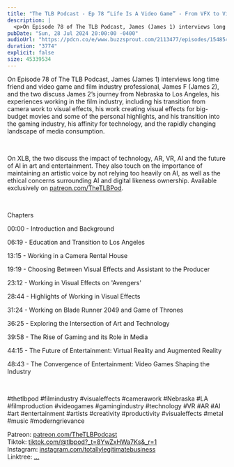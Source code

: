 ```yaml
---
title: "The TLB Podcast - Ep 78 “Life Is A Video Game” - From VFX to Video Games with James F"
description: |
  <p>On Episode 78 of The TLB Podcast, James (James 1) interviews long time friend and video game and film industry professional, James F (James 2), and the two discuss James 2’s journey from Nebraska to Los Angeles, his experiences working in the film industry, including his transition from camera work to visual effects, his work creating visual effects for big-budget movies and some of the personal highlights, and his transition into the gaming industry, his affinity for technology, and the rapidly changing landscape of media consumption. </p><p><br/></p><p>On XLB, the two discuss the impact of technology, AR, VR, AI and the future of AI in art and entertainment. They also touch on the importance of maintaining an artistic voice by not relying too heavily on AI, as well as the ethical concerns surrounding AI and digital likeness ownership. Available exclusively on <a href='http://patreon.com/TheTLBPod'>patreon.com/TheTLBPod</a>.</p><p><br/></p><p>Chapters</p><p>00:00 - Introduction and Background</p><p>06:19 - Education and Transition to Los Angeles</p><p>13:15 - Working in a Camera Rental House</p><p>19:19 - Choosing Between Visual Effects and Assistant to the Producer</p><p>23:12 - Working in Visual Effects on &apos;Avengers&apos;</p><p>28:44 - Highlights of Working in Visual Effects</p><p>31:24 - Working on Blade Runner 2049 and Game of Thrones</p><p>36:25 - Exploring the Intersection of Art and Technology</p><p>39:58 - The Rise of Gaming and its Role in Media</p><p>44:15 - The Future of Entertainment: Virtual Reality and Augmented Reality</p><p>48:43 - The Convergence of Entertainment: Video Games Shaping the Industry</p><p><br/></p><p>#thetlbpod #filmindustry #visualeffects #camerawork #Nebraska #LA #filmproduction #videogames #gamingindustry #technology #VR #AR #AI #art #entertainment #artists #creativity #productivity #visualeffects #metal #music #moderngrievance</p><p>Patreon: <a href='https://www.youtube.com/redirect?event=channel_description&amp;redir_token=QUFFLUhqbHJwOWd4SjlUSkRCaG9HTnBLUWtMaUVjRWd5Z3xBQ3Jtc0tuRGV5Nl9WT0l1eTZsdjhOQUVJTmR6RzJMWDhJeFhSOElCNTNQdTBwVk9Gd0N6RE5FMWNCNmZ4TXRhNHZhS0hzdEltdEppNUlpUTFCN1lSeGZQVFNwS2dlSkUxb2p6Ui1iTTVGYmY3NVZVY0hJNWFaNA&amp;q=https%3A%2F%2Fwww.patreon.com%2FTheTLBPodcast'>patreon.com/TheTLBPodcast</a><br/>Tiktok: <a href='https://www.youtube.com/redirect?event=channel_description&amp;redir_token=QUFFLUhqa3hqQTB0SGVhSl94YjdxZnhjMEN1eWk3OXYtd3xBQ3Jtc0ttZFFJYjAxMHlXeDFsWm54Mlk3S240d2VWUGwxWjQzSmdmM3VkX2g4aHk2eTYzX1VUN1FtcjFueW9hcXEtV3FLdTZRQzNwQUt6anBGbzFLMXVhc0s4LUp2WndRV1NnY3I4dEd4WkxpZ0ZfMHBwYkJYSQ&amp;q=https%3A%2F%2Fwww.tiktok.com%2F%40tlbpod%3F_t%3D8YwZxHWa7Ks%26_r%3D1'>tiktok.com/@tlbpod?_t=8YwZxHWa7Ks&amp;_r=1</a><br/>Instagram: <a href='https://www.youtube.com/redirect?event=channel_description&amp;redir_token=QUFFLUhqbm9fRUxibWVsdmNmazlnc3YtREhhb0xfSHZTd3xBQ3Jtc0ttVGVJX3VEeld4Y255MHc5d3d1S3pVc2RGbUVIQWZGX2lXR3FBSWl0dTZfbW54WUdnUUdtanBMcEowUzA3MmNUekdBWXIzNU9VVDhZbEctbzlMOEFqbnBFQS0wRHM3bGJyUE9Hczg4ZjFUVFpLZ3g5bw&amp;q=https%3A%2F%2Fwww.instagram.com%2Ftotallylegitimatebusiness%2F'>instagram.com/totallylegitimatebusiness</a><br/>Linktree: <a href='https://www.youtube.com/redirect?event=channel_description&amp;redir_token=QUFFLUhqbU5BOGhSR2I4SlVYTGJCSldXMnhpa0pNWWJuQXxBQ3Jtc0trSS1FaDl1ZHBQVVlndjI0eFVWcTlrUFNmRS1Ka1hNRkVZQnk1WWZNSlpHLVhRNWRIYVlCRmZaa2xEbmFPTlJMaHFSblZuTTItMkxEY0phSzJaMzk5YkhGb1JJVUtnZlBXQk14VlN1Ri1nbkRJQUVNbw&amp;q=linktr.ee%2Ftotallylegitimatebusiness'>...</a></p>
pubDate: "Sun, 28 Jul 2024 20:00:00 -0400"
audioUrl: "https://pdcn.co/e/www.buzzsprout.com/2113477/episodes/15485465-the-tlb-podcast-ep-78-life-is-a-video-game-from-vfx-to-video-games-with-james-f.mp3"
duration: "3774"
explicit: false
size: 45339534
---
```


<p>On Episode 78 of The TLB Podcast, James (James 1) interviews long time friend and video game and film industry professional, James F (James 2), and the two discuss James 2’s journey from Nebraska to Los Angeles, his experiences working in the film industry, including his transition from camera work to visual effects, his work creating visual effects for big-budget movies and some of the personal highlights, and his transition into the gaming industry, his affinity for technology, and the rapidly changing landscape of media consumption. </p><p><br/></p><p>On XLB, the two discuss the impact of technology, AR, VR, AI and the future of AI in art and entertainment. They also touch on the importance of maintaining an artistic voice by not relying too heavily on AI, as well as the ethical concerns surrounding AI and digital likeness ownership. Available exclusively on <a href='http://patreon.com/TheTLBPod'>patreon.com/TheTLBPod</a>.</p><p><br/></p><p>Chapters</p><p>00:00 - Introduction and Background</p><p>06:19 - Education and Transition to Los Angeles</p><p>13:15 - Working in a Camera Rental House</p><p>19:19 - Choosing Between Visual Effects and Assistant to the Producer</p><p>23:12 - Working in Visual Effects on &apos;Avengers&apos;</p><p>28:44 - Highlights of Working in Visual Effects</p><p>31:24 - Working on Blade Runner 2049 and Game of Thrones</p><p>36:25 - Exploring the Intersection of Art and Technology</p><p>39:58 - The Rise of Gaming and its Role in Media</p><p>44:15 - The Future of Entertainment: Virtual Reality and Augmented Reality</p><p>48:43 - The Convergence of Entertainment: Video Games Shaping the Industry</p><p><br/></p><p>#thetlbpod #filmindustry #visualeffects #camerawork #Nebraska #LA #filmproduction #videogames #gamingindustry #technology #VR #AR #AI #art #entertainment #artists #creativity #productivity #visualeffects #metal #music #moderngrievance</p><p>Patreon: <a href='https://www.youtube.com/redirect?event=channel_description&amp;redir_token=QUFFLUhqbHJwOWd4SjlUSkRCaG9HTnBLUWtMaUVjRWd5Z3xBQ3Jtc0tuRGV5Nl9WT0l1eTZsdjhOQUVJTmR6RzJMWDhJeFhSOElCNTNQdTBwVk9Gd0N6RE5FMWNCNmZ4TXRhNHZhS0hzdEltdEppNUlpUTFCN1lSeGZQVFNwS2dlSkUxb2p6Ui1iTTVGYmY3NVZVY0hJNWFaNA&amp;q=https%3A%2F%2Fwww.patreon.com%2FTheTLBPodcast'>patreon.com/TheTLBPodcast</a><br/>Tiktok: <a href='https://www.youtube.com/redirect?event=channel_description&amp;redir_token=QUFFLUhqa3hqQTB0SGVhSl94YjdxZnhjMEN1eWk3OXYtd3xBQ3Jtc0ttZFFJYjAxMHlXeDFsWm54Mlk3S240d2VWUGwxWjQzSmdmM3VkX2g4aHk2eTYzX1VUN1FtcjFueW9hcXEtV3FLdTZRQzNwQUt6anBGbzFLMXVhc0s4LUp2WndRV1NnY3I4dEd4WkxpZ0ZfMHBwYkJYSQ&amp;q=https%3A%2F%2Fwww.tiktok.com%2F%40tlbpod%3F_t%3D8YwZxHWa7Ks%26_r%3D1'>tiktok.com/@tlbpod?_t=8YwZxHWa7Ks&amp;_r=1</a><br/>Instagram: <a href='https://www.youtube.com/redirect?event=channel_description&amp;redir_token=QUFFLUhqbm9fRUxibWVsdmNmazlnc3YtREhhb0xfSHZTd3xBQ3Jtc0ttVGVJX3VEeld4Y255MHc5d3d1S3pVc2RGbUVIQWZGX2lXR3FBSWl0dTZfbW54WUdnUUdtanBMcEowUzA3MmNUekdBWXIzNU9VVDhZbEctbzlMOEFqbnBFQS0wRHM3bGJyUE9Hczg4ZjFUVFpLZ3g5bw&amp;q=https%3A%2F%2Fwww.instagram.com%2Ftotallylegitimatebusiness%2F'>instagram.com/totallylegitimatebusiness</a><br/>Linktree: <a href='https://www.youtube.com/redirect?event=channel_description&amp;redir_token=QUFFLUhqbU5BOGhSR2I4SlVYTGJCSldXMnhpa0pNWWJuQXxBQ3Jtc0trSS1FaDl1ZHBQVVlndjI0eFVWcTlrUFNmRS1Ka1hNRkVZQnk1WWZNSlpHLVhRNWRIYVlCRmZaa2xEbmFPTlJMaHFSblZuTTItMkxEY0phSzJaMzk5YkhGb1JJVUtnZlBXQk14VlN1Ri1nbkRJQUVNbw&amp;q=linktr.ee%2Ftotallylegitimatebusiness'>...</a></p>
